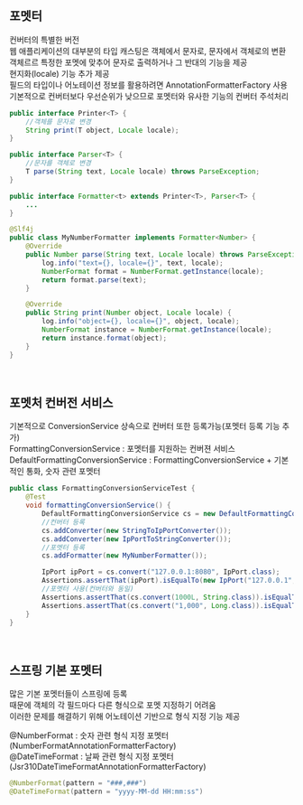 ## 포멧터
컨버터의 특별한 버전  
웹 애플리케이션의 대부분의 타입 캐스팅은 객체에서 문자로, 문자에서 객체로의 변환  
객체르르 특정한 포멧에 맞추어 문자로 출력하거나 그 반대의 기능을 제공  
현지화(locale) 기능 추가 제공  
필드의 타입이나 어노테이션 정보를 활용하려면 AnnotationFormatterFactory 사용  
기본적으로 컨버터보다 우선순위가 낮으므로 포멧터와 유사한 기능의 컨버터 주석처리  

````java
public interface Printer<T> {
    //객체를 문자로 변경
    String print(T object, Locale locale);
}

public interface Parser<T> {
    //문자를 객체로 변경
    T parse(String text, Locale locale) throws ParseException;
}

public interface Formatter<t> extends Printer<T>, Parser<T> {
    ...
}

@Slf4j
public class MyNumberFormatter implements Formatter<Number> {
    @Override
    public Number parse(String text, Locale locale) throws ParseException {
        log.info("text={}, locale={}", text, locale);
        NumberFormat format = NumberFormat.getInstance(locale);
        return format.parse(text);
    }

    @Override
    public String print(Number object, Locale locale) {
        log.info("object={}, locale={}", object, locale);
        NumberFormat instance = NumberFormat.getInstance(locale);
        return instance.format(object);
    }
}
````

<br>

## 포멧처 컨버전 서비스
기본적으로 ConversionService 상속으로 컨버터 또한 등록가능(포멧터 등록 기능 추가)  
FormattingConversionService : 포멧터를 지원하는 컨버젼 서비스  
DefaultFormattingConversionService : FormattingConversionService + 기본적인 통화, 숫자 관련 포멧터   

````java
public class FormattingConversionServiceTest {
    @Test
    void formattingConversionService() {
        DefaultFormattingConversionService cs = new DefaultFormattingConversionService();
        //컨버터 등록
        cs.addConverter(new StringToIpPortConverter());
        cs.addConverter(new IpPortToStringConverter());
        //포멧터 등록
        cs.addFormatter(new MyNumberFormatter());

        IpPort ipPort = cs.convert("127.0.0.1:8080", IpPort.class);
        Assertions.assertThat(ipPort).isEqualTo(new IpPort("127.0.0.1", 8080));
        //포멧터 사용(컨버터와 동일)
        Assertions.assertThat(cs.convert(1000L, String.class)).isEqualTo("1,000");
        Assertions.assertThat(cs.convert("1,000", Long.class)).isEqualTo(1000);
    }
}
````

<br>

## 스프링 기본 포멧터
많은 기본 포멧터들이 스프링에 등록  
때문에 객체의 각 필드마다 다른 형식으로 포멧 지정하기 어려움  
이러한 문제를 해결하기 위해 어노테이션 기반으로 형식 지정 기능 제공  

@NumberFormat : 숫자 관련 형식 지정 포멧터(NumberFormatAnnotationFormatterFactory)  
@DateTimeFormat : 날짜 관련 형식 지정 포멧터(Jsr310DateTimeFormatAnnotationFormatterFactory)  

````java
@NumberFormat(pattern = "###,###")
@DateTimeFormat(pattern = "yyyy-MM-dd HH:mm:ss")
````

<br>
